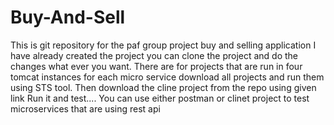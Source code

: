 # Buy-And-Sell
This is git repository for the paf group project buy and selling application
I have already created the project you can clone the project and do the changes what ever you want.
There are for projects that are run in four tomcat instances for each micro service
download all projects and run them using STS tool.
Then download the cline project from the repo using given link
Run it and test....
You can use either postman or clinet project to test microservices that are using rest api
